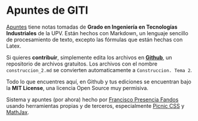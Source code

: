 # Apuntes de GITI

[Apuntes](http://francisco.io/apuntes/) tiene notas tomadas de **Grado en Ingeniería en Tecnologías Industriales** de la UPV. Están hechos con Markdown, un lenguaje sencillo de procesamiento de texto, excepto las fórmulas que están hechas con Latex.

Si quieres **contribuir**, simplemente edita los archivos en [**Github**](https://github.com/FranciscoP/apuntes), un repositorio de archivos gratuitos. Los archivos con el nombre `construccion_2.md` se convierten automaticamente a `Construccion. Tema 2`.

Todo lo que encuentres aquí, en Github y tus ediciones se encuentran bajo la **MIT License**, una licencia Open Source muy permisiva.

Sistema y apuntes (por ahora) hecho por [Francisco Presencia Fandos](http://francisco.io/) usando herramientas propias y de terceros, especialmente [Picnic CSS](http://picnicss.com/) y [MathJax](http://www.mathjax.org/).
